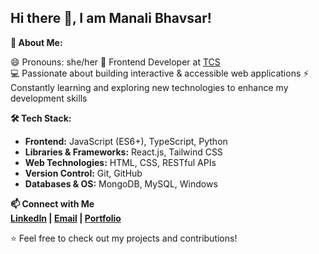 ## Hi there 👋, I am Manali Bhavsar!

**🚀 About Me:**

😄 Pronouns: she/her
🎨 Frontend Developer at [TCS](https://www.tcs.com/)  
💻 Passionate about building interactive & accessible web applications
⚡ Constantly learning and exploring new technologies to enhance my development skills

**🛠️ Tech Stack:**
- **Frontend:** JavaScript (ES6+), TypeScript, Python  
- **Libraries & Frameworks:** React.js, Tailwind CSS
- **Web Technologies:** HTML, CSS, RESTful APIs 
- **Version Control:** Git, GitHub 
- **Databases & OS:** MongoDB, MySQL, Windows 

**📫 Connect with Me**  
**[LinkedIn](https://www.linkedin.com/in/manalisbhavsar/) | [Email](mailto:manalisbhavsar@gmail.com) | [Portfolio](#)**

⭐️ Feel free to check out my projects and contributions!
<!--
**ManaliSBhavsar/ManaliSBhavsar** is a ✨ _special_ ✨ repository because its `README.md` (this file) appears on your GitHub profile.

Here are some ideas to get you started:

- 🔭 I’m currently working on ...
- 🌱 I’m currently learning ...
- 👯 I’m looking to collaborate on ...
- 🤔 I’m looking for help with ...
- 💬 Ask me about ...
- 📫 How to reach me: ...
- 😄 Pronouns: ...
- ⚡ Fun fact: ...
-->
